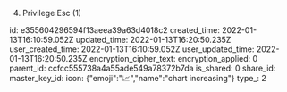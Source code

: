 4. Privilege Esc (1)

id: e355604296594f13aeea39a63d4018c2
created_time: 2022-01-13T16:10:59.052Z
updated_time: 2022-01-13T16:20:50.235Z
user_created_time: 2022-01-13T16:10:59.052Z
user_updated_time: 2022-01-13T16:20:50.235Z
encryption_cipher_text: 
encryption_applied: 0
parent_id: ccfcc555738a4a55ade549a78372b7da
is_shared: 0
share_id: 
master_key_id: 
icon: {"emoji":"📈","name":"chart increasing"}
type_: 2
